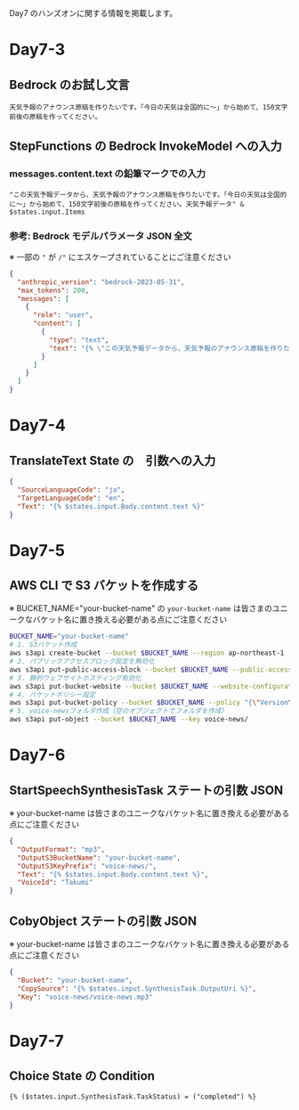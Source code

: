 Day7 のハンズオンに関する情報を掲載します。

# Day7-3
## Bedrock のお試し文言
```
天気予報のアナウンス原稿を作りたいです。「今日の天気は全国的に〜」から始めて、150文字前後の原稿を作ってください。
```

## StepFunctions の Bedrock InvokeModel への入力
### messages.content.text の鉛筆マークでの入力
```
"この天気予報データから、天気予報のアナウンス原稿を作りたいです。「今日の天気は全国的に〜」から始めて、150文字前後の原稿を作ってください。天気予報データ" & $states.input.Items
```
### 参考: Bedrock モデルパラメータ JSON 全文
※ 一部の `"` が `/"` にエスケープされていることにご注意ください
```json
{
  "anthropic_version": "bedrock-2023-05-31",
  "max_tokens": 200,
  "messages": [
    {
      "role": "user",
      "content": [
        {
          "type": "text",
          "text": "{% \"この天気予報データから、天気予報のアナウンス原稿を作りたいです。「今日の天気は全国的に〜」から始めて、150文字前後の原稿を作ってください。天気予報データ:\" & $states.input.Items %}"
        }
      ]
    }
  ]
}
```

# Day7-4
## TranslateText State の　引数への入力
```json
{
  "SourceLanguageCode": "ja",
  "TargetLanguageCode": "en",
  "Text": "{% $states.input.Body.content.text %}"
}
```

# Day7-5
## AWS CLI で S3 バケットを作成する
※ BUCKET_NAME="your-bucket-name" の `your-bucket-name` は皆さまのユニークなバケット名に置き換える必要がある点にご注意ください
```bash
BUCKET_NAME="your-bucket-name"
# 1. S3バケット作成
aws s3api create-bucket --bucket $BUCKET_NAME --region ap-northeast-1 --create-bucket-configuration LocationConstraint=ap-northeast-1
# 2. パブリックアクセスブロック設定を無効化
aws s3api put-public-access-block --bucket $BUCKET_NAME --public-access-block-configuration "BlockPublicAcls=false,IgnorePublicAcls=false,BlockPublicPolicy=false,RestrictPublicBuckets=false"
# 3. 静的ウェブサイトホスティング有効化
aws s3api put-bucket-website --bucket $BUCKET_NAME --website-configuration '{"IndexDocument":{"Suffix":"list.html"},"ErrorDocument":{"Key":"list.html"}}'
# 4. バケットポリシー設定
aws s3api put-bucket-policy --bucket $BUCKET_NAME --policy "{\"Version\":\"2012-10-17\",\"Statement\":[{\"Sid\":\"PublicReadGetObject\",\"Effect\":\"Allow\",\"Principal\":\"*\",\"Action\":\"s3:GetObject\",\"Resource\":\"arn:aws:s3:::$BUCKET_NAME/*\"}]}"
# 5. voice-newsフォルダ作成（空のオブジェクトでフォルダを作成）
aws s3api put-object --bucket $BUCKET_NAME --key voice-news/

```

# Day7-6
## StartSpeechSynthesisTask ステートの引数 JSON
※ your-bucket-name は皆さまのユニークなバケット名に置き換える必要がある点にご注意ください
```json
{
  "OutputFormat": "mp3",
  "OutputS3BucketName": "your-bucket-name",
  "OutputS3KeyPrefix": "voice-news/",
  "Text": "{% $states.input.Body.content.text %}",
  "VoiceId": "Takumi"
}
```
## CobyObject ステートの引数 JSON
※ your-bucket-name は皆さまのユニークなバケット名に置き換える必要がある点にご注意ください
```json
{
  "Bucket": "your-bucket-name",
  "CopySource": "{% $states.input.SynthesisTask.OutputUri %}",
  "Key": "voice-news/voice-news.mp3"
}
```

# Day7-7
## Choice State の Condition
```
{% ($states.input.SynthesisTask.TaskStatus) = ("completed") %}
```